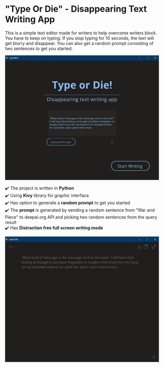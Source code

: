 # "Type Or Die" - Disappearing Text Writing App

This is a simple text editor made for writers to help overcome writers block. 
You have to keep on typing. If you stop typing for 10 seconds, the text will get blurry and disappear. 
You can also get a random prompt consisting of two sentences to get you started. 

![Type Or Die app main screen screenshot](https://github.com/zvikasan/Type-Or-Die-Python-Kivy/blob/master/screenshot_1.jpg?raw=true)


<!-- Live working version of this project can be seen **[here](https://melbourne-cafes.herokuapp.com/)** -->

:heavy_check_mark: The project is written in **Python** <br>
:heavy_check_mark: Using **Kivy** library for graphic interface <br>
:heavy_check_mark: Has option to generate a **random prompt** to get you started<br>
:heavy_check_mark: The **prompt** is generated by sending a random sentence from "War and Piece" to deepai.org API and picking two random sentences from the query result<br>
:heavy_check_mark: Has **Distraction free full screen writing mode** <br>

![Type Or Die app main screen screenshot](https://github.com/zvikasan/Type-Or-Die-Python-Kivy/blob/master/screenshot_2.jpg?raw=true)